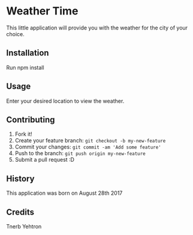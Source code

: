 # Weather Time
This little application will provide you with the weather for the city of your choice.

## Installation
Run npm install
## Usage
Enter your desired location to view the weather.
## Contributing
1. Fork it!
2. Create your feature branch: `git checkout -b my-new-feature`
3. Commit your changes: `git commit -am 'Add some feature'`
4. Push to the branch: `git push origin my-new-feature`
5. Submit a pull request :D
## History
This application was born on August 28th 2017

## Credits
Tnerb Yehtron